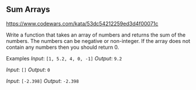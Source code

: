 ## Sum Arrays

https://www.codewars.com/kata/53dc54212259ed3d4f00071c

Write a function that takes an array of numbers and returns the sum of the numbers. The numbers can be negative or non-integer. If the array
does not contain any numbers then you should return 0.

Examples
*Input*: `[1, 5.2, 4, 0, -1]`
*Output*: `9.2`

*Input*: `[]`
*Output*: `0`

*Input*: `[-2.398]`
*Output*: `-2.398`
